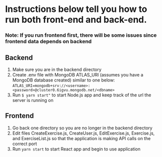 # Instructions below tell you how to run both front-end and back-end.

### Note: If you run frontend first, there will be some issues since frontend data depends on backend

## Backend
1. Make sure you are in the backend directory
2. Create .env file with MongoDB ATLAS_URI (assumes you have a MongoDB database created) similar to one below:
`
ATLAS_URI=mongodb+srv://<username>:<password>@cluster0.6igvu.mongodb.net/<dbname>
`
3. Run `$ yarn start"` to start Node.js app and keep track of the url the server is running on

## Frontend
1. Go back one directory so you are no longer in the backend directory
2. Edit files CreateExercise.js, CreateUser.js, EditExercise.js, Exercise.js, and ExerciseList.js so that the application is making API calls on the correct port
3. Run `yarn start` to start React app and begin to use application
